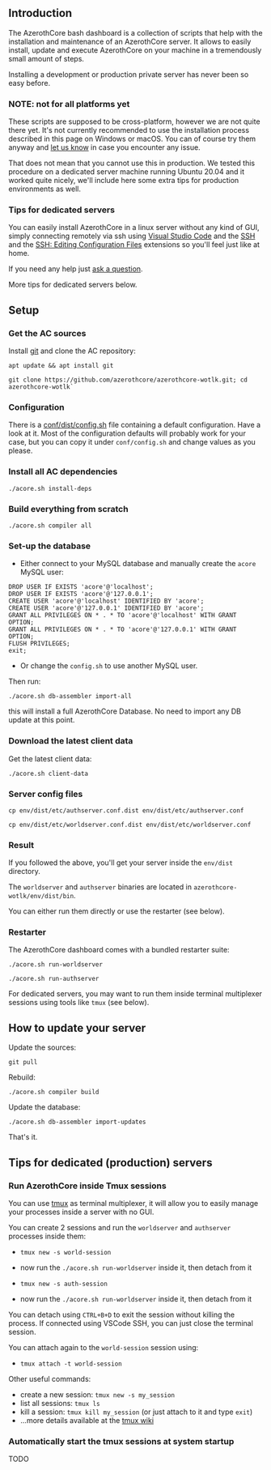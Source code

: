 ## Introduction

The AzerothCore bash dashboard is a collection of scripts that help with the installation and maintenance of an AzerothCore server.
It allows to easily install, update and execute AzerothCore on your machine in a tremendously small amount of steps.

Installing a development or production private server has never been so easy before.

### NOTE: not for all platforms yet

These scripts are supposed to be cross-platform, however we are not quite there yet.
It's not currently recommended to use the installation process described in this page on Windows or macOS.
You can of course try them anyway and [let us know](https://github.com/azerothcore/azerothcore-wotlk/issues/new/choose) in case you encounter any issue.

That does not mean that you cannot use this in production.
We tested this procedure on a dedicated server machine running Ubuntu 20.04 and it worked quite nicely,
we'll include here some extra tips for production environments as well.


### Tips for dedicated servers

You can easily install AzerothCore in a linux server without any kind of GUI,
simply connecting remotely via ssh using [Visual Studio Code](https://code.visualstudio.com/) 
and the [SSH](https://code.visualstudio.com/docs/remote/ssh) 
and the [SSH: Editing Configuration Files](https://marketplace.visualstudio.com/items?itemName=ms-vscode-remote.remote-ssh-edit) extensions so you'll feel just like at home.

If you need any help just [ask a question](https://www.azerothcore.org/wiki/How-to-ask-for-help).

More tips for dedicated servers below.

## Setup

### Get the AC sources

Install [git](https://git-scm.com/) and clone the AC repository:

```
apt update && apt install git
```

```
git clone https://github.com/azerothcore/azerothcore-wotlk.git; cd azerothcore-wotlk`
```

### Configuration

There is a [conf/dist/config.sh](https://github.com/azerothcore/azerothcore-wotlk/blob/master/conf/dist/config.sh) 
file containing a default configuration. Have a look at it. 
Most of the configuration defaults will probably work for your case, 
but you can copy it under `conf/config.sh` and change values as you please.


### Install all AC dependencies

```
./acore.sh install-deps
```

### Build everything from scratch

```
./acore.sh compiler all
```

### Set-up the database

- Either connect to your MySQL database and manually create the `acore` MySQL user:

```
DROP USER IF EXISTS 'acore'@'localhost';
DROP USER IF EXISTS 'acore'@'127.0.0.1';
CREATE USER 'acore'@'localhost' IDENTIFIED BY 'acore';
CREATE USER 'acore'@'127.0.0.1' IDENTIFIED BY 'acore';
GRANT ALL PRIVILEGES ON * . * TO 'acore'@'localhost' WITH GRANT OPTION;
GRANT ALL PRIVILEGES ON * . * TO 'acore'@'127.0.0.1' WITH GRANT OPTION;
FLUSH PRIVILEGES;
exit;
```

- Or change the `config.sh` to use another MySQL user.

Then run:

```
./acore.sh db-assembler import-all
```

this will install a full AzerothCore Database. No need to import any DB update at this point.

### Download the latest client data

Get the latest client data:

```
./acore.sh client-data
```

### Server config files

```
cp env/dist/etc/authserver.conf.dist env/dist/etc/authserver.conf
```
```
cp env/dist/etc/worldserver.conf.dist env/dist/etc/worldserver.conf
```

### Result

If you followed the above, you'll get your server inside the `env/dist` directory.

The `worldserver` and `authserver` binaries are located in `azerothcore-wotlk/env/dist/bin`.

You can either run them directly or use the restarter (see below).

### Restarter

The AzerothCore dashboard comes with a bundled restarter suite:

```
./acore.sh run-worldserver
```

```
./acore.sh run-authserver
```

For dedicated servers, 
you may want to run them inside terminal multiplexer sessions using tools like `tmux` (see below).

## How to update your server

Update the sources:

```
git pull
```

Rebuild:
```
./acore.sh compiler build
```

Update the database:

```
./acore.sh db-assembler import-updates
```

That's it.

## Tips for dedicated (production) servers

### Run AzerothCore inside Tmux sessions

You can use [tmux](https://github.com/tmux/tmux) as terminal multiplexer, 
it will allow you to easily manage your processes inside a server with no GUI.

You can create 2 sessions and run the `worldserver` and `authserver` processes inside them:

- `tmux new -s world-session`
- now run the `./acore.sh run-worldserver` inside it, then detach from it


- `tmux new -s auth-session`
- now run the `./acore.sh run-worldserver` inside it, then detach from it

You can detach using `CTRL+B+D` to exit the session without killing the process.
If connected using VSCode SSH, you can just close the terminal session.

You can attach again to the `world-session` session using:

- `tmux attach -t world-session`

Other useful commands:

- create a new session: `tmux new -s my_session`
- list all sessions: `tmux ls`
- kill a session: `tmux kill my_session` (or just attach to it and type `exit`)
- ...more details available at the [tmux wiki](https://github.com/tmux/tmux/wiki)


### Automatically start the tmux sessions at system startup

TODO
